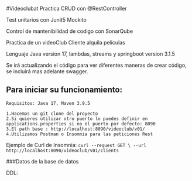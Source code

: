 #Videoclubat
Practica  CRUD con @RestController

Test unitarios con Junit5 Mockito

Control de mantenibilidad de codigo con SonarQube

Practica de un videoClub Cliente alquila peliculas

Lenguaje Java version 17, lambdas, streams y springboot version 3.1.5

Se irá actualizando el código para ver diferentes maneras de crear código, se incluirá mas adelante swagger.

## Para iniciar su funcionamiento:
    Requisitos: Java 17, Maven 3.9.5

    1.Hacemos un git clone del proyecto
    2.Si quieres utilizar otro puerto lo puedes definir en applications.properties si no el puerto por defecto: 8090
    3.El path base : http://localhost:8090/videoclub/v01/
    4.Utilizamos Postman o Insomnia para las peticiones Rest

Ejemplo de Curl de Insomnia:
`curl --request GET \
--url http://localhost:8090/videoclub/v01/clients`

###Datos de la base de datos

DDL: 